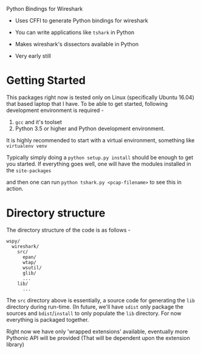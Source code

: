 Python Bindings for Wireshark

- Uses CFFI to generate Python bindings for wireshark
- You can write applications like `tshark` in Python
- Makes wireshark's dissectors available in Python

- Very early still

# Getting Started

This packages right now is tested only on Linux (specifically Ubuntu 16.04)
that based laptop that I have. To be able to get started, following
development environment is required -

1. `gcc` and it's toolset
2. Python 3.5 or higher and Python development environment.

It is highly recommended to start with a virtual environment, something like
`virtualenv venv`

Typically simply doing a `python setup.py install` should be enough to get
you started. If everything goes well, one will have the modules installed
in the `site-packages`

and then one can run `python tshark.py <pcap-filename>` to see this in action.

# Directory structure

The directory structure of the code is as follows -

```
wspy/
  wireshark/
    src/
      epan/
      wtap/
      wsutil/
      glib/
      ...
    lib/
      ...
```
The `src` directory above is essentially, a source code for generating the
`lib` directory during run-time. (In future, we'll have `sdist` only package
the sources and `bdist`/`install` to only populate the `lib` directory. For
now everything is packaged together.

Right now we have only 'wrapped extensions' available, eventually more Pythonic
API will be provided (That will be dependent upon the extension library)

